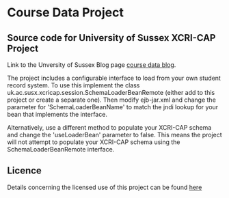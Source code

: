 Course Data Project
===================

Source code for University of Sussex XCRI-CAP Project
-----------------------------------------------------

Link to the Unversity of Sussex Blog page [course data blog](http://blogs.sussex.ac.uk/coursedata/).

The project includes a configurable interface to load from your own student record system. To use this implement the class uk.ac.susx.xcricap.session.SchemaLoaderBeanRemote (either add to this project or create a separate one). Then modify ejb-jar.xml and change the parameter for 'SchemaLoaderBeanName' to match the jndi lookup for your bean that implements the interface.

Alternatively, use a different method to populate your XCRI-CAP schema and change the 'useLoaderBean' parameter to false. This means the project will not attempt to populate your XCRI-CAP schema using the SchemaLoaderBeanRemote interface.

Licence
-------

Details concerning the licensed use of this project can be found [here](LICENSE)